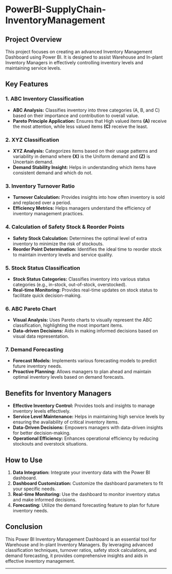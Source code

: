 # PowerBI-SupplyChain-InventoryManagement

## Project Overview

This project focuses on creating an advanced Inventory Management Dashboard using Power BI. It is designed to assist Warehouse and In-plant Inventory Managers in effectively controlling inventory levels and maintaining service levels.

## Key Features

### 1. ABC Inventory Classification
- **ABC Analysis:** Classifies inventory into three categories (A, B, and C) based on their importance and contribution to overall value.
- **Pareto Principle Application:** Ensures that High valued items **(A)** receive the most attention, while less valued items **(C)** receive the least.

### 2. XYZ Classification
- **XYZ Analysis:** Categorizes items based on their usage patterns and variability in demand where **(X)** is the Uniform demand and **(Z)** is Uncertain demand.
- **Demand Stability Insight:** Helps in understanding which items have consistent demand and which do not.

### 3. Inventory Turnover Ratio
- **Turnover Calculation:** Provides insights into how often inventory is sold and replaced over a period.
- **Efficiency Metrics:** Helps managers understand the efficiency of inventory management practices.

### 4. Calculation of Safety Stock & Reorder Points
- **Safety Stock Calculation:** Determines the optimal level of extra inventory to minimize the risk of stockouts.
- **Reorder Point Determination:** Identifies the ideal time to reorder stock to maintain inventory levels and service quality.

### 5. Stock Status Classification
- **Stock Status Categories:** Classifies inventory into various status categories (e.g., in-stock, out-of-stock, overstocked).
- **Real-time Monitoring:** Provides real-time updates on stock status to facilitate quick decision-making.

### 6. ABC Pareto Chart
- **Visual Analysis:** Uses Pareto charts to visually represent the ABC classification, highlighting the most important items.
- **Data-driven Decisions:** Aids in making informed decisions based on visual data representation.

### 7. Demand Forecasting
- **Forecast Models:** Implements various forecasting models to predict future inventory needs.
- **Proactive Planning:** Allows managers to plan ahead and maintain optimal inventory levels based on demand forecasts.

## Benefits for Inventory Managers
- **Effective Inventory Control:** Provides tools and insights to manage inventory levels effectively.
- **Service Level Maintenance:** Helps in maintaining high service levels by ensuring the availability of critical inventory items.
- **Data-Driven Decisions:** Empowers managers with data-driven insights for better decision-making.
- **Operational Efficiency:** Enhances operational efficiency by reducing stockouts and overstock situations.

## How to Use
1. **Data Integration:** Integrate your inventory data with the Power BI dashboard.
2. **Dashboard Customization:** Customize the dashboard parameters to fit your specific needs.
3. **Real-time Monitoring:** Use the dashboard to monitor inventory status and make informed decisions.
4. **Forecasting:** Utilize the demand forecasting feature to plan for future inventory needs.

## Conclusion
This Power BI Inventory Management Dashboard is an essential tool for Warehouse and In-plant Inventory Managers. By leveraging advanced classification techniques, turnover ratios, safety stock calculations, and demand forecasting, it provides comprehensive insights and aids in effective inventory management.

---

